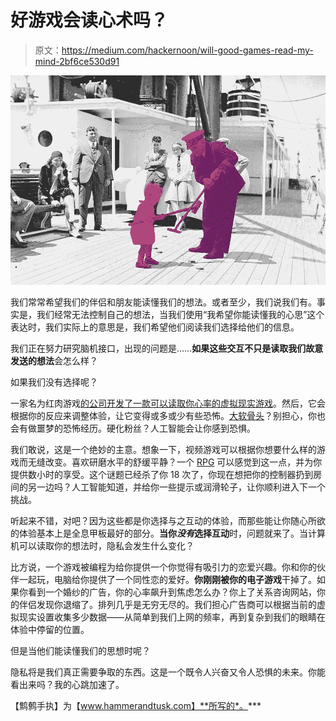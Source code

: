 # 好游戏会读心术吗？

> 原文：<https://medium.com/hackernoon/will-good-games-read-my-mind-2bf6ce530d91>

![](img/560078758d7ac68d063c121cef156f86.png)

我们常常希望我们的伴侣和朋友能读懂我们的想法。或者至少，我们说我们有。事实是，我们经常无法控制自己的想法，当我们使用“我希望你能读懂我的心思”这个表达时，我们实际上的意思是，我们希望他们阅读我们选择给他们的信息。

我们正在努力研究脑机接口，出现的问题是……**如果这些交互不只是读取我们故意发送的想法**会怎么样？

如果我们没有选择呢？

一家名为红肉游戏[的公司开发了一款可以读取你心率的虚拟现实游戏](https://www.dualshockers.com/bring-to-light-red-meat-games/)。然后，它会根据你的反应来调整体验，让它变得或多或少有些恐怖。[大软骨头](https://hackernoon.com/tagged/big-wimp)？别担心，你也会有做噩梦的恐怖经历。硬化粉丝？人工智能会让你感到恐惧。

我们敢说，这是一个绝妙的主意。想象一下，视频游戏可以根据你想要什么样的游戏而无缝改变。喜欢研磨水平的舒缓平静？一个 [RPG](https://hackernoon.com/tagged/rpg) 可以感觉到这一点，并为你提供数小时的享受。这个谜题已经杀了你 18 次了，你现在想把你的控制器扔到房间的另一边吗？人工智能知道，并给你一些提示或润滑轮子，让你顺利进入下一个挑战。

听起来不错，对吧？因为这些都是你选择与之互动的体验，而那些能让你随心所欲的体验基本上是全息甲板最好的部分。**当你*没有*选择互动**时，问题就来了。当计算机可以读取你的想法时，隐私会发生什么变化？

比方说，一个游戏被编程为给你提供一个你觉得有吸引力的恋爱兴趣。你和你的伙伴一起玩，电脑给你提供了一个同性恋的爱好。**你刚刚被你的电子游戏**干掉了。如果你看到一个婚纱的广告，你的心率飙升到焦虑怎么办？你上了关系咨询网站，你的伴侣发现你退缩了。排列几乎是无穷无尽的。我们担心广告商可以根据当前的虚拟现实设置收集多少数据——从简单到我们上网的频率，再到复杂到我们的眼睛在体验中停留的位置。

但是当他们能读懂我们的思想时呢？

隐私将是我们真正需要争取的东西。这是一个既令人兴奋又令人恐惧的未来。你能看出来吗？我的心跳加速了。

【鹪鹩手执】为【www.hammerandtusk.com】**所写的*。***
